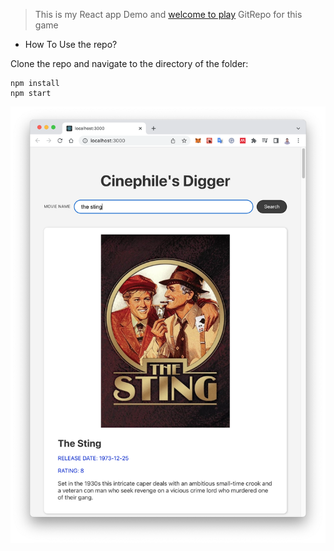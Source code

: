 > This is my React app Demo and [welcome to play](https://hyc0812.github.io/deploy-react-movie-searcher/)
> GitRepo for this game

- How To Use the repo?

Clone the repo and navigate to the directory of the folder:
```linux
npm install
npm start
```

<img src="https://github.com/hyc0812/deploy-react-movie-searcher/blob/master/screenshot/screenshot-01.png" width="600">